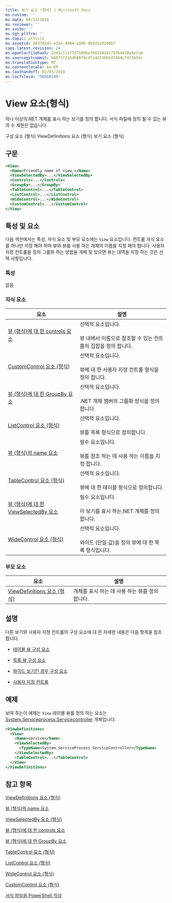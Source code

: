 ```yaml
---
title: 보기 요소 (형식) | Microsoft Docs
ms.custom: ''
ms.date: 09/13/2016
ms.reviewer: ''
ms.suite: ''
ms.tgt_pltfrm: ''
ms.topic: article
ms.assetid: d837d5d4-ed2e-4d84-a306-0b5d2ad2d0bf
caps.latest.revision: 24
ms.openlocfilehash: 2361c1117757569bef0815018c75764430a9e7a8
ms.sourcegitcommit: b6871f21bd666f9cd71dd336bb3f844cf472b56c
ms.translationtype: MT
ms.contentlocale: ko-KR
ms.lasthandoff: 02/03/2019
ms.locfileid: "56856149"
---
```

# <a name="view-element-format"></a>View 요소(형식)

하나 이상의.NET 개체를 표시 하는 보기를 정의 합니다. 서식 파일에 정의 될 수 있는 뷰의 수 제한은 없습니다.

구성 요소 (형식) ViewDefinitions 요소 (형식) 보기 요소 (형식)

## <a name="syntax"></a>구문

```xml
<View>
  <Name>Friendly name of view.</Name>
  <ViewSelectedBy>...</ViewSelectedBy>
  <Controls>...</Controls>
  <GroupBy>...</GroupBy>
  <TableControl>...</TableControl>
  <ListControl>...</ListControl>
  <WideControl>...</WideControl>
  <CustomControl>...</CustomControl>
</View>
```

## <a name="attributes-and-elements"></a>특성 및 요소

다음 섹션에서는 특성, 자식 요소 및 부모 요소에는 `View` 요소입니다. 컨트롤 자식 요소를 하나만 지정 해야 하며 뷰와 뷰를 사용 하는 개체의 이름을 지정 해야 합니다. 사용자 지정 컨트롤을 정의 그룹화 하는 방법을 개체 및 있으면 뷰는 대역을 지정 하는 것은 선택 사항입니다.

### <a name="attributes"></a>특성

없음

### <a name="child-elements"></a>자식 요소

|요소|설명|
|-------------|-----------------|
|[뷰 (형식)에 대 한 controls 요소](./controls-element-for-view-format.md)|선택적 요소입니다.<br /><br /> 뷰 내에서 이름으로 참조할 수 있는 컨트롤의 집합을 정의 합니다.|
|[CustomControl 요소 (형식)](./customcontrol-element-for-groupby-format.md)|선택적 요소입니다.<br /><br /> 뷰에 대 한 사용자 지정 컨트롤 형식을 정의 합니다.|
|[뷰 (형식)에 대 한 GroupBy 요소](./groupby-element-for-view-format.md)|선택적 요소입니다.<br /><br /> .NET 개체 멤버의 그룹화 방식을 정의 합니다.|
|[ListControl 요소 (형식)](./listcontrol-element-format.md)|선택적 요소입니다.<br /><br /> 뷰를 목록 형식으로 정의합니다.|
|[뷰 (형식)의 name 요소](./name-element-for-view-format.md)|필수 요소입니다.<br /><br /> 뷰를 참조 하는 데 사용 하는 이름을 지정 합니다.|
|[TableControl 요소 (형식)](./tablecontrol-element-format.md)|선택적 요소입니다.<br /><br /> 뷰에 대 한 테이블 형식으로 정의합니다.|
|[뷰 (형식)에 대 한 ViewSelectedBy 요소](./viewselectedby-element-format.md)|필수 요소입니다.<br /><br /> 이 보기를 표시 하는.NET 개체를 정의 합니다.|
|[WideControl 요소 (형식)](./widecontrol-element-format.md)|선택적 요소입니다.<br /><br /> 와이드 (단일 값)을 정의 뷰에 대 한 목록 형식입니다.|

### <a name="parent-elements"></a>부모 요소

|요소|설명|
|-------------|-----------------|
|[ViewDefinitions 요소 (형식)](./viewdefinitions-element-format.md)|개체를 표시 하는 데 사용 하는 뷰를 정의 합니다.|

## <a name="remarks"></a>설명

다른 보기와 사용자 지정 컨트롤의 구성 요소에 대 한 자세한 내용은 다음 항목을 참조 합니다.

- [테이블 뷰 구성 요소](./creating-a-table-view.md)

- [목록 뷰 구성 요소](./creating-a-list-view.md)

- [와이드 보기인 경우 구성 요소](./creating-a-wide-view.md)

- [사용자 지정 컨트롤](./creating-custom-controls.md)

## <a name="example"></a>예제

보여 주는이 예제는 `View` 테이블 뷰를 정의 하는 요소는 [System.Serviceprocess.Servicecontroller](/dotnet/api/System.ServiceProcess.ServiceController) 개체입니다.

```xml
<ViewDefinitions>
  <View>
    <Name>service</Name>
    <ViewSelectedBy>
      <TypeName>System.ServiceProcess.ServiceController</TypeName>
    </ViewSelectedBy>
    <TableControl>...</TableControl>
  </View>
</ViewDefinitions>

```

## <a name="see-also"></a>참고 항목

[ViewDefinitions 요소 (형식)](./viewdefinitions-element-format.md)

[뷰 (형식)의 name 요소](./name-element-for-view-format.md)

[ViewSelectedBy 요소 (형식)](./viewselectedby-element-format.md)

[뷰 (형식)에 대 한 controls 요소](./controls-element-for-view-format.md)

[뷰 (형식)에 대 한 GroupBy 요소](./groupby-element-for-view-format.md)

[TableControl 요소 (형식)](./tablecontrol-element-format.md)

[ListControl 요소 (형식)](./listcontrol-element-format.md)

[WideControl 요소 (형식)](./widecontrol-element-format.md)

[CustomControl 요소 (형식)](./customcontrol-element-for-groupby-format.md)

[서식 파일을 PowerShell 작성](./writing-a-powershell-formatting-file.md)
